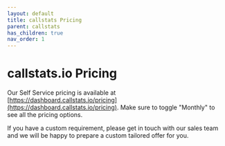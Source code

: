 ```yaml
---
layout: default
title: callstats Pricing
parent: callstats
has_children: true
nav_order: 1
---
```


# callstats.io Pricing

Our Self Service pricing is available at [https://dashboard.callstats.io/pricing](https://dashboard.callstats.io/pricing).  Make sure to toggle "Monthly" to see all the pricing options.

If you have a custom requirement, please get in touch with our sales team and we will be happy to prepare a custom tailored offer for you.
